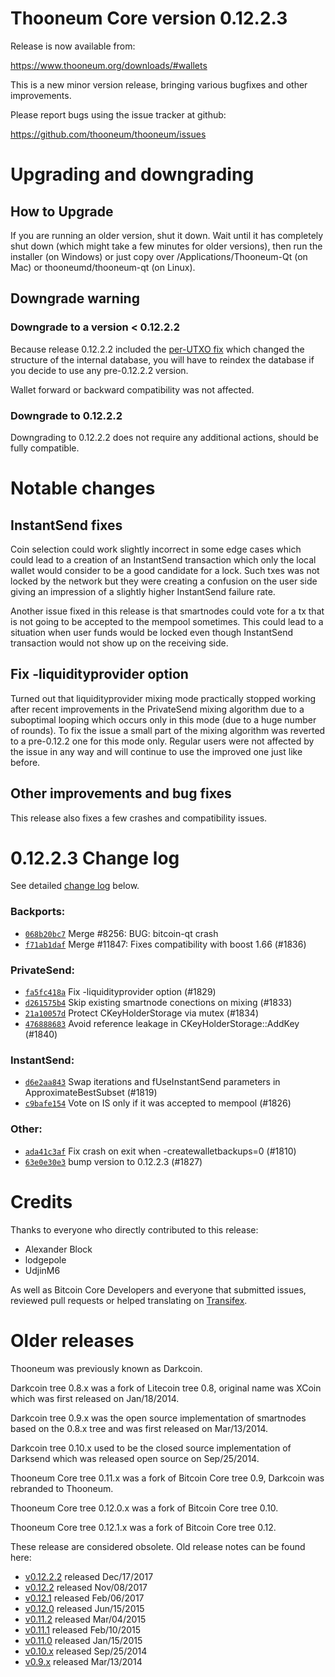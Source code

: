 Thooneum Core version 0.12.2.3
==========================

Release is now available from:

  <https://www.thooneum.org/downloads/#wallets>

This is a new minor version release, bringing various bugfixes and other
improvements.

Please report bugs using the issue tracker at github:

  <https://github.com/thooneum/thooneum/issues>


Upgrading and downgrading
=========================

How to Upgrade
--------------

If you are running an older version, shut it down. Wait until it has completely
shut down (which might take a few minutes for older versions), then run the
installer (on Windows) or just copy over /Applications/Thooneum-Qt (on Mac) or
thooneumd/thooneum-qt (on Linux).

Downgrade warning
-----------------

### Downgrade to a version < 0.12.2.2

Because release 0.12.2.2 included the [per-UTXO fix](release-notes/thooneum/release-notes-0.12.2.2.md#per-utxo-fix)
which changed the structure of the internal database, you will have to reindex
the database if you decide to use any pre-0.12.2.2 version.

Wallet forward or backward compatibility was not affected.

### Downgrade to 0.12.2.2

Downgrading to 0.12.2.2 does not require any additional actions, should be
fully compatible.

Notable changes
===============

InstantSend fixes
-----------------

Coin selection could work slightly incorrect in some edge cases which could
lead to a creation of an InstantSend transaction which only the local wallet
would consider to be a good candidate for a lock. Such txes was not locked by
the network but they were creating a confusion on the user side giving an
impression of a slightly higher InstantSend failure rate.

Another issue fixed in this release is that smartnodes could vote for a tx
that is not going to be accepted to the mempool sometimes. This could lead to
a situation when user funds would be locked even though InstantSend transaction
would not show up on the receiving side.

Fix -liquidityprovider option
-----------------------------

Turned out that liquidityprovider mixing mode practically stopped working after
recent improvements in the PrivateSend mixing algorithm due to a suboptimal
looping which occurs only in this mode (due to a huge number of rounds). To fix
the issue a small part of the mixing algorithm was reverted to a pre-0.12.2 one
for this mode only. Regular users were not affected by the issue in any way and
will continue to use the improved one just like before.

Other improvements and bug fixes
--------------------------------

This release also fixes a few crashes and compatibility issues.


0.12.2.3 Change log
===================

See detailed [change log](https://github.com/thooneum/thooneum/compare/v0.12.2.2...thooneum:v0.12.2.3) below.

### Backports:
- [`068b20bc7`](https://github.com/thooneum/thooneum/commit/068b20bc7) Merge #8256: BUG: bitcoin-qt crash
- [`f71ab1daf`](https://github.com/thooneum/thooneum/commit/f71ab1daf) Merge #11847: Fixes compatibility with boost 1.66 (#1836)

### PrivateSend:
- [`fa5fc418a`](https://github.com/thooneum/thooneum/commit/fa5fc418a) Fix -liquidityprovider option (#1829)
- [`d261575b4`](https://github.com/thooneum/thooneum/commit/d261575b4) Skip existing smartnode conections on mixing (#1833)
- [`21a10057d`](https://github.com/thooneum/thooneum/commit/21a10057d) Protect CKeyHolderStorage via mutex (#1834)
- [`476888683`](https://github.com/thooneum/thooneum/commit/476888683) Avoid reference leakage in CKeyHolderStorage::AddKey (#1840)

### InstantSend:
- [`d6e2aa843`](https://github.com/thooneum/thooneum/commit/d6e2aa843) Swap iterations and fUseInstantSend parameters in ApproximateBestSubset (#1819)
- [`c9bafe154`](https://github.com/thooneum/thooneum/commit/c9bafe154) Vote on IS only if it was accepted to mempool (#1826)

### Other:
- [`ada41c3af`](https://github.com/thooneum/thooneum/commit/ada41c3af) Fix crash on exit when -createwalletbackups=0 (#1810)
- [`63e0e30e3`](https://github.com/thooneum/thooneum/commit/63e0e30e3) bump version to 0.12.2.3 (#1827)

Credits
=======

Thanks to everyone who directly contributed to this release:

- Alexander Block
- lodgepole
- UdjinM6

As well as Bitcoin Core Developers and everyone that submitted issues,
reviewed pull requests or helped translating on
[Transifex](https://www.transifex.com/projects/p/thooneum/).


Older releases
==============

Thooneum was previously known as Darkcoin.

Darkcoin tree 0.8.x was a fork of Litecoin tree 0.8, original name was XCoin
which was first released on Jan/18/2014.

Darkcoin tree 0.9.x was the open source implementation of smartnodes based on
the 0.8.x tree and was first released on Mar/13/2014.

Darkcoin tree 0.10.x used to be the closed source implementation of Darksend
which was released open source on Sep/25/2014.

Thooneum Core tree 0.11.x was a fork of Bitcoin Core tree 0.9,
Darkcoin was rebranded to Thooneum.

Thooneum Core tree 0.12.0.x was a fork of Bitcoin Core tree 0.10.

Thooneum Core tree 0.12.1.x was a fork of Bitcoin Core tree 0.12.

These release are considered obsolete. Old release notes can be found here:

- [v0.12.2.2](release-notes/thooneum/release-notes-0.12.2.2.md) released Dec/17/2017
- [v0.12.2](release-notes/thooneum/release-notes-0.12.2.md) released Nov/08/2017
- [v0.12.1](release-notes/thooneum/release-notes-0.12.1.md) released Feb/06/2017
- [v0.12.0](release-notes/thooneum/release-notes-0.12.0.md) released Jun/15/2015
- [v0.11.2](release-notes/thooneum/release-notes-0.11.2.md) released Mar/04/2015
- [v0.11.1](release-notes/thooneum/release-notes-0.11.1.md) released Feb/10/2015
- [v0.11.0](release-notes/thooneum/release-notes-0.11.0.md) released Jan/15/2015
- [v0.10.x](release-notes/thooneum/release-notes-0.10.0.md) released Sep/25/2014
- [v0.9.x](release-notes/thooneum/release-notes-0.9.0.md) released Mar/13/2014

